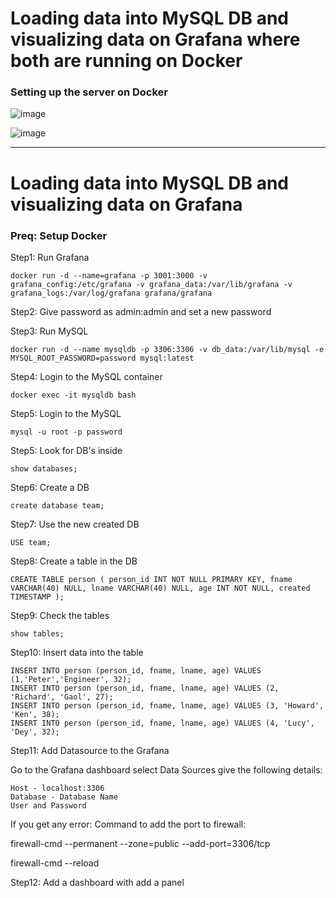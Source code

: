# Loading data into MySQL DB and visualizing data on Grafana where both are running on Docker 
    
### Setting up the server on Docker

![image](https://github.com/Pavan-1997/Docker_MySQL_Grafana/assets/32020205/f969c2c8-cae4-44b7-b9a9-e3b3fd80c64c)

![image](https://github.com/Pavan-1997/Docker_MySQL_Grafana/assets/32020205/2f37e590-7beb-46ec-9d6e-2926acf1dd1b)

---

# Loading data into MySQL DB and visualizing data on Grafana 

### Preq: Setup Docker


Step1: Run Grafana
```
docker run -d --name=grafana -p 3001:3000 -v grafana_config:/etc/grafana -v grafana_data:/var/lib/grafana -v grafana_logs:/var/log/grafana grafana/grafana
```

Step2: Give password as admin:admin and set a new password


Step3: Run MySQL
```
docker run -d --name mysqldb -p 3306:3306 -v db_data:/var/lib/mysql -e MYSQL_ROOT_PASSWORD=password mysql:latest
```

Step4: Login to the MySQL container
```
docker exec -it mysqldb bash
```

Step5: Login to the MySQL
```
mysql -u root -p password 
```

Step5: Look for DB's inside
```
show databases;
```

Step6: Create a DB
```
create database team;
```

Step7: Use the new created DB
```
USE team;
```

Step8: Create a table in the DB
```
CREATE TABLE person ( person_id INT NOT NULL PRIMARY KEY, fname VARCHAR(40) NULL, lname VARCHAR(40) NULL, age INT NOT NULL, created TIMESTAMP );

```
Step9: Check the tables
```
show tables;
```

Step10: Insert data into the table
```
INSERT INTO person (person_id, fname, lname, age) VALUES (1,'Peter','Engineer', 32);
INSERT INTO person (person_id, fname, lname, age) VALUES (2, 'Richard', 'Gaol', 27);
INSERT INTO person (person_id, fname, lname, age) VALUES (3, 'Howard', 'Ken', 38);
INSERT INTO person (person_id, fname, lname, age) VALUES (4, 'Lucy', 'Dey', 32);
```
Step11: Add Datasource to the Grafana

  Go to the Grafana dashboard select Data Sources give the following details:
```
Host - localhost:3306
Database - Database Name
User and Password 
```
  
   If you get any error: Command to add the port to firewall:
  
   firewall-cmd --permanent --zone=public --add-port=3306/tcp
  
   firewall-cmd --reload


Step12: Add a dashboard with add a panel 
